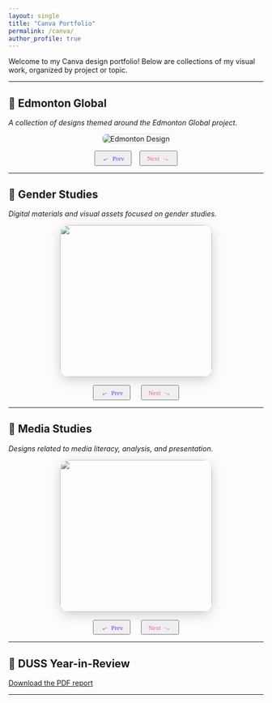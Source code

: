 ```yaml
---
layout: single
title: "Canva Portfolio"
permalink: /canva/
author_profile: true
---
```


Welcome to my Canva design portfolio! Below are collections of my visual work, organized by project or topic.

---

## 📁 Edmonton Global

_A collection of designs themed around the Edmonton Global project._

<div style="text-align: center; margin: 1em 0;">
  <img id="edmonton-slide" src="" alt="Edmonton Design" style="max-height: 400px; width: auto; border: 1px solid #ddd; border-radius: 8px;">
</div>

<div style="display: flex; justify-content: center; align-items: center; gap: 1rem; margin: 1em 0;">
  <button onclick="edmontonCarouselPrev()" class="carousel-btn" aria-label="Previous" style="padding: 0.3em 1em; font-size: 0.9em;">
    <span style="font-size: 1.2em; display: inline-block; transform: rotate(-20deg); color: #7b2ff2;">&#8592;</span>
    <span style="font-family: 'Brush Script MT', cursive; font-size: 1em; color: #7b2ff2; margin-left: 0.2em;">Prev</span>
  </button>

  <button onclick="edmontonCarouselNext()" class="carousel-btn" aria-label="Next" style="padding: 0.3em 1em; font-size: 0.9em;">
    <span style="font-family: 'Brush Script MT', cursive; font-size: 1em; color: #f357a8; margin-right: 0.2em;">Next</span>
    <span style="font-size: 1.2em; display: inline-block; transform: rotate(20deg); color: #f357a8;">&#8594;</span>
  </button>
</div>

<script>
  const edmontonImages = [
    {% assign folder = "assets/Canva/Edmonton Global" %}
    {% for file in site.static_files %}
      {% if file.path contains folder %}
        {% if file.extname == ".png" or file.extname == ".jpg" or file.extname == ".jpeg" %}
          "{{ site.baseurl }}{{ file.path }}",
        {% endif %}
      {% endif %}
    {% endfor %}
  ];

  let edmontonIndex = 0;

  function showEdmontonSlide(index) {
    const img = document.getElementById('edmonton-slide');
    if (img && edmontonImages.length > 0) {
      img.src = edmontonImages[index];
    }
  }

  function edmontonCarouselPrev() {
    edmontonIndex = (edmontonIndex - 1 + edmontonImages.length) % edmontonImages.length;
    showEdmontonSlide(edmontonIndex);
  }

  function edmontonCarouselNext() {
    edmontonIndex = (edmontonIndex + 1) % edmontonImages.length;
    showEdmontonSlide(edmontonIndex);
  }

  // Initialize on page load
  document.addEventListener("DOMContentLoaded", () => {
    showEdmontonSlide(edmontonIndex);
  });
</script>
---

## 📁 Gender Studies

_Digital materials and visual assets focused on gender studies._

<div id="gender-studies-carousel" style="max-width: 800px; margin: 0 auto; text-align: center;">
   <img id="gender-carousel-image" src="{{ site.baseurl }}/assets/Canva/Gender Studies/1.png" width="300" style="border-radius: 18px; box-shadow: 0 6px 24px rgba(0,0,0,0.18); transition: box-shadow 0.3s, transform 0.3s;" />
   <div style="margin-top: 1rem; display: flex; justify-content: center; gap: 1.5em;">
      <button onclick="genderCarouselPrev()" class="carousel-btn" aria-label="Previous" style="padding: 0.3em 1em; font-size: 0.9em;">
         <span style="font-size: 1.2em; display: inline-block; transform: rotate(-20deg); color: #7b2ff2;">&#8592;</span>
         <span style="font-family: 'Brush Script MT', cursive; font-size: 1em; color: #7b2ff2; margin-left: 0.2em;">Prev</span>
      </button>
      <button onclick="genderCarouselNext()" class="carousel-btn" aria-label="Next" style="padding: 0.3em 1em; font-size: 0.9em;">
         <span style="font-family: 'Brush Script MT', cursive; font-size: 1em; color: #f357a8; margin-right: 0.2em;">Next</span>
         <span style="font-size: 1.2em; display: inline-block; transform: rotate(20deg); color: #f357a8;">&#8594;</span>
      </button>
   </div>
</div>
<script>
   // All images from Canva/Gender Studies
   const genderCarouselImages = [
    {% assign folder = "assets/Canva/Gender Studies" %}
    {% for file in site.static_files %}
      {% if file.path contains folder %}
        {% if file.extname == ".png" or file.extname == ".jpg" or file.extname == ".jpeg" %}
          "{{ site.baseurl }}{{ file.path }}",
        {% endif %}
      {% endif %}
    {% endfor %}
   ];
   let genderCarouselIndex = 0;
   function updateGenderCarousel() {
      document.getElementById('gender-carousel-image').src = genderCarouselImages[genderCarouselIndex];
   }
   function genderCarouselPrev() {
      genderCarouselIndex = (genderCarouselIndex - 1 + genderCarouselImages.length) % genderCarouselImages.length;
      updateGenderCarousel();
   }
   function genderCarouselNext() {
      genderCarouselIndex = (genderCarouselIndex + 1) % genderCarouselImages.length;
      updateGenderCarousel();
   }
</script>

---

## 📁 Media Studies

_Designs related to media literacy, analysis, and presentation._

<div id="media-studies-carousel" style="max-width: 800px; margin: 0 auto; text-align: center;">
   <img id="media-carousel-image" src="{{ site.baseurl }}/assets/Canva/Media Studies/Collage_C LIT 352.png" width="300" style="border-radius: 18px; box-shadow: 0 6px 24px rgba(0,0,0,0.18); transition: box-shadow 0.3s, transform 0.3s;" />
   <div style="margin-top: 1rem; display: flex; justify-content: center; gap: 1.5em;">
      <button onclick="mediaCarouselPrev()" class="carousel-btn" aria-label="Previous" style="padding: 0.3em 1em; font-size: 0.9em;">
         <span style="font-size: 1.2em; display: inline-block; transform: rotate(-20deg); color: #7b2ff2;">&#8592;</span>
         <span style="font-family: 'Brush Script MT', cursive; font-size: 1em; color: #7b2ff2; margin-left: 0.2em;">Prev</span>
      </button>
      <button onclick="mediaCarouselNext()" class="carousel-btn" aria-label="Next" style="padding: 0.3em 1em; font-size: 0.9em;">
         <span style="font-family: 'Brush Script MT', cursive; font-size: 1em; color: #f357a8; margin-right: 0.2em;">Next</span>
         <span style="font-size: 1.2em; display: inline-block; transform: rotate(20deg); color: #f357a8;">&#8594;</span>
      </button>
   </div>
</div>
<script>
const mediaCarouselImages = [
    {% assign folder = "assets/Canva/Media Studies/Learn Ukrainian_MST 210" %}
    {% for file in site.static_files %}
      {% if file.path contains folder %}
        {% if file.extname == ".png" or file.extname == ".jpg" or file.extname == ".jpeg" %}
          "{{ site.baseurl }}{{ file.path }}",
        {% endif %}
      {% endif %}
    {% endfor %},
      {% assign folder = "assets/Canva/Media Studies/" %}
    {% for file in site.static_files %}
      {% if file.path contains folder %}
        {% if file.extname == ".png" or file.extname == ".jpg" or file.extname == ".jpeg" %}
          "{{ site.baseurl }}{{ file.path }}",
        {% endif %}
      {% endif %}
    {% endfor %}
   ];
   let mediaCarouselIndex = 0;
   function updateMediaCarousel() {
      document.getElementById('media-carousel-image').src = mediaCarouselImages[mediaCarouselIndex];
   }
   function mediaCarouselPrev() {
      mediaCarouselIndex = (mediaCarouselIndex - 1 + mediaCarouselImages.length) % mediaCarouselImages.length;
      updateMediaCarousel();
   }
   function mediaCarouselNext() {
      mediaCarouselIndex = (mediaCarouselIndex + 1) % mediaCarouselImages.length;
      updateMediaCarousel();
   }
</script>

---

## 📄 DUSS Year-in-Review

<a href="{{ site.baseurl }}/assets/Canva/duss_year-in-review.pdf" target="_blank" rel="noopener">Download the PDF report</a>

---
